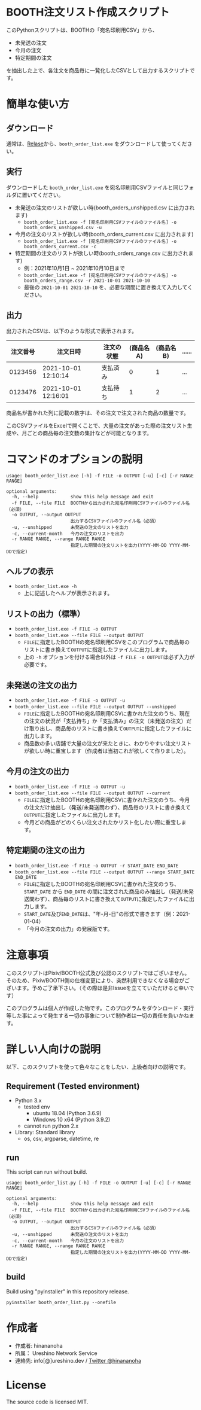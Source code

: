 # BOOTH注文リスト作成スクリプト
このPythonスクリプトは、BOOTHの「宛名印刷用CSV」から、
- 未発送の注文
- 今月の注文
- 特定期間の注文

を抽出した上で、各注文を商品毎に一覧化したCSVとして出力するスクリプトです。

# 簡単な使い方
## ダウンロード
通常は、[Relase](/releases/latest)から、`booth_order_list.exe` をダウンロードして使ってください。

## 実行
ダウンロードした `booth_order_list.exe` を宛名印刷用CSVファイルと同じフォルダに置いてください。
- 未発送の注文のリストが欲しい時(booth_orders_unshipped.csv に出力されます)
  - `booth_order_list.exe -f [宛名印刷用CSVファイルのファイル名] -o booth_orders_unshipped.csv -u`
- 今月の注文のリストが欲しい時(booth_orders_current.csv に出力されます)
  - `booth_order_list.exe -f [宛名印刷用CSVファイルのファイル名] -o booth_orders_current.csv -c`
- 特定期間の注文のリストが欲しい時(booth_orders_range.csv に出力されます)
  - 例：2021年10月1日 ~ 2021年10月10日まで
  - `booth_order_list.exe -f [宛名印刷用CSVファイルのファイル名] -o booth_orders_range.csv -r 2021-10-01 2021-10-10`
  - 最後の `2021-10-01 2021-10-10` を、必要な期間に置き換えて入力してください。

## 出力
出力されたCSVは、以下のような形式で表示されます。

| 注文番号 | 注文日時 | 注文の状態 | (商品名A) | (商品名B) | ...... |
| ------- | ------- | ------- | ------- | ------- | ------- |
| 0123456 | 2021-10-01 12:10:14 | 支払済み | 0 | 1 | ... |
| 0123476 | 2021-10-01 12:16:01 | 支払待ち | 1 | 2 | ... |

商品名が書かれた列に記載の数字は、その注文で注文された商品の数量です。

このCSVファイルをExcelで開くことで、大量の注文があった際の注文リスト生成や、月ごとの商品毎の注文数の集計などが可能となります。

# コマンドのオプションの説明
```
usage: booth_order_list.exe [-h] -f FILE -o OUTPUT [-u] [-c] [-r RANGE RANGE]

optional arguments:
  -h, --help            show this help message and exit
  -f FILE, --file FILE  BOOTHから出力された宛名印刷用CSVファイルのファイル名（必須）
  -o OUTPUT, --output OUTPUT
                        出力するCSVファイルのファイル名（必須）
  -u, --unshipped       未発送の注文のリストを出力
  -c, --current-month   今月の注文のリストを出力
  -r RANGE RANGE, --range RANGE RANGE
                        指定した期間の注文リストを出力(YYYY-MM-DD YYYY-MM-DDで指定)
```
## ヘルプの表示
- `booth_order_list.exe -h`
  - 上に記述したヘルプが表示されます。

## リストの出力（標準）
- `booth_order_list.exe -f FILE -o OUTPUT`
- `booth_order_list.exe --file FILE --output OUTPUT`
  - `FILE`に指定したBOOTHの宛名印刷用CSVをこのプログラムで商品毎のリストに書き換えて`OUTPUT`に指定したファイルに出力します。
  - 上の `-h` オプションを付ける場合以外は `-f FILE -o OUTPUT`は必ず入力が必要です。

## 未発送の注文の出力
- `booth_order_list.exe -f FILE -o OUTPUT -u`
- `booth_order_list.exe --file FILE --output OUTPUT --unshipped`
  - `FILE`に指定したBOOTHの宛名印刷用CSVに書かれた注文のうち、現在の注文の状況が「支払待ち」か「支払済み」の注文（未発送の注文）だけ取り出し、商品毎のリストに書き換えて`OUTPUT`に指定したファイルに出力します。
  - 商品数の多い店舗で大量の注文が来たときに、わかりやすい注文リストが欲しい時に重宝します（作成者は当初これが欲しくて作りました）。

## 今月の注文の出力
- `booth_order_list.exe -f FILE -o OUTPUT -u`
- `booth_order_list.exe --file FILE --output OUTPUT --current`
  - `FILE`に指定したBOOTHの宛名印刷用CSVに書かれた注文のうち、今月の注文だけ抽出し（発送/未発送問わず）、商品毎のリストに書き換えて`OUTPUT`に指定したファイルに出力します。
  - 今月どの商品がどのくらい注文されたかリスト化したい際に重宝します。

## 特定期間の注文の出力
- `booth_order_list.exe -f FILE -o OUTPUT -r START_DATE END_DATE`
- `booth_order_list.exe --file FILE --output OUTPUT --range START_DATE END_DATE`
  - `FILE`に指定したBOOTHの宛名印刷用CSVに書かれた注文のうち、`START_DATE` から `END_DATE` の間に注文された商品のみ抽出し（発送/未発送問わず）、商品毎のリストに書き換えて`OUTPUT`に指定したファイルに出力します。
  - `START_DATE`及び`END_DATE`は、"年-月-日"の形式で書きます（例：2021-01-04）
  - 「今月の注文の出力」の発展版です。

# 注意事項
このスクリプトはPixiv/BOOTH公式及び公認のスクリプトではございません。そのため、Pixiv/BOOTH側の仕様変更により、突然利用できなくなる場合がございます。予めご了承下さい。（その際は是非Issueを立てていただけると幸いです）

このプログラムは個人が作成した物です。このプログラムをダウンロード・実行等した事によって発生する一切の事象について制作者は一切の責任を負いかねます。


# 詳しい人向けの説明
以下、このスクリプトを使って色々なことをしたい、上級者向けの説明です。

## Requirement (Tested environment)
- Python 3.x
  - tested env
    - ubuntu 18.04 (Python 3.6.9)
    - Windows 10 x64 (Python 3.9.2)
  - cannot run python 2.x
- Library: Standard library
  - os, csv, argparse, datetime, re

## run
This script can run without build.

```
usage: booth_order_list.py [-h] -f FILE -o OUTPUT [-u] [-c] [-r RANGE RANGE]

optional arguments:
  -h, --help            show this help message and exit
  -f FILE, --file FILE  BOOTHから出力された宛名印刷用CSVファイルのファイル名（必須）
  -o OUTPUT, --output OUTPUT
                        出力するCSVファイルのファイル名（必須）
  -u, --unshipped       未発送の注文のリストを出力
  -c, --current-month   今月の注文のリストを出力
  -r RANGE RANGE, --range RANGE RANGE
                        指定した期間の注文リストを出力(YYYY-MM-DD YYYY-MM-DDで指定)
```

## build
Build using "pyinstaller" in this repository release.

`pyinstaller booth_order_list.py --onefile`


# 作成者
* 作成者: hinananoha
* 所属： Ureshino Network Service
* 連絡先: info[@]ureshino.dev / [Twitter @hinananoha](https://twitter.com/hinananoha)

# License
The source code is licensed MIT.